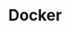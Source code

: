 ---
image:
  featured: 'true'
  path: /assets/images/projects/docker.png
permalink: /engineering/projects/docker/
project_link_name: docker
project_maintainers: ''
project_stats: 'false'
project_url: https://www.docker.com/
title: Docker
---